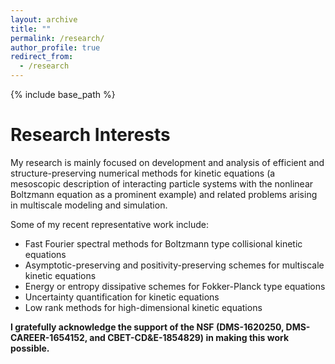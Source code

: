 ```yaml
---
layout: archive
title: ""
permalink: /research/
author_profile: true
redirect_from:
  - /research
---
```


{% include base_path %}

Research Interests
======
My research is mainly focused on development and analysis of efficient and structure-preserving numerical methods for kinetic equations (a mesoscopic description of interacting particle systems with the nonlinear Boltzmann equation as a prominent example) and related problems arising in multiscale modeling and simulation. 

Some of my recent representative work include:

* Fast Fourier spectral methods for Boltzmann type collisional kinetic equations
* Asymptotic-preserving and positivity-preserving schemes for multiscale kinetic equations
* Energy or entropy dissipative schemes for Fokker-Planck type equations
* Uncertainty quantification for kinetic equations
* Low rank methods for high-dimensional kinetic equations


**I gratefully acknowledge the support of the NSF (DMS-1620250, DMS-CAREER-1654152, and CBET-CD&E-1854829) in making this work possible.**
